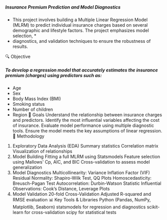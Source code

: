 ##### Insurance Premium Prediction and Model Diagnostics
* This project involves building a Multiple Linear Regression Model (MLRM) to predict individual insurance charges based on several demographic and lifestyle factors. The project emphasizes model selection, *
* diagnostics, and validation techniques to ensure the robustness of results.

🔍 Objective
##### To develop a regression model that accurately estimates the insurance premium (charges) using predictors such as:
* Age
* Sex
* Body Mass Index (BMI)
* Smoking status
* Number of children
* Region
🎯 Goals
Understand the relationship between insurance charges and predictors.
Identify the most influential variables affecting the cost of insurance.
Evaluate model performance using multiple diagnostic tools.
Ensure the model meets the key assumptions of linear regression.
🧪 Methodology
1. Exploratory Data Analysis (EDA)
Summary statistics
Correlation matrix
Visualization of relationships
2. Model Building
Fitting a full MLRM using Statsmodels
Feature selection using Mallows' Cp, AIC, and BIC
Cross-validation to assess model generalization
3. Model Diagnostics
Multicollinearity: Variance Inflation Factor (VIF)
Residual Normality: Shapiro-Wilk Test, QQ Plots
Homoscedasticity: Breusch-Pagan Test
Autocorrelation: Durbin-Watson Statistic
Influential Observations: Cook’s Distance, Leverage Plots
4. Model Validation
20-fold Cross-Validation
Adjusted R-squared and RMSE evaluation
📊 Key Tools & Libraries
Python (Pandas, NumPy, Matplotlib, Seaborn)
statsmodels for regression and diagnostics
scikit-learn for cross-validation
scipy for statistical tests

